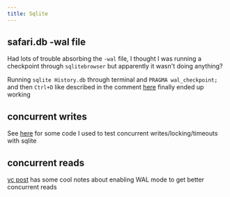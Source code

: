 ```yaml
---
title: Sqlite
---
```


## safari.db -wal file

Had lots of trouble absorbing the `-wal` file, I thought I was running a checkpoint through `sqlitebrowser` but apparently it wasn't doing anything?

Running `sqlite History.db` through terminal and `PRAGMA wal_checkpoint;` and then `Ctrl+D` like described in the comment [here](https://stackoverflow.com/a/19575935/9348376) finally ended up working

## concurrent writes

See [here](https://sean.fish/s/OYbh) for some code I used to test concurrent writes/locking/timeouts with sqlite

## concurrent reads

[yc post](https://news.ycombinator.com/item?id=32579866) has some cool notes about enabling WAL mode to get better concurrent reads
